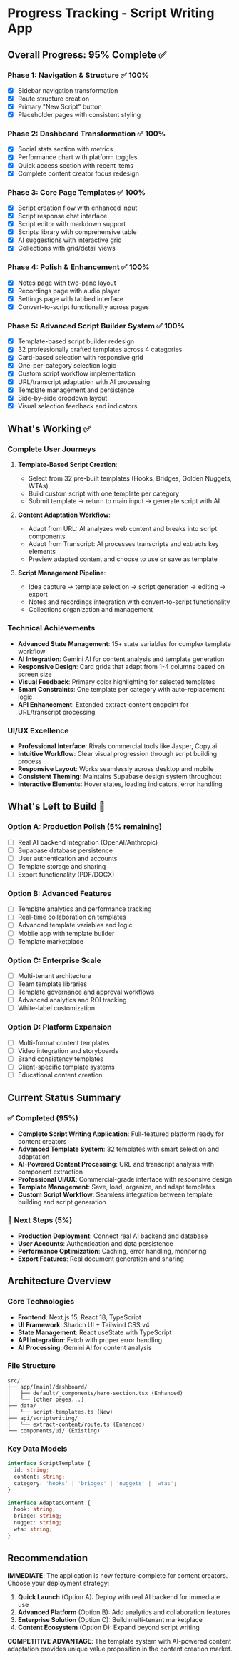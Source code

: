 # Progress Tracking - Script Writing App

## Overall Progress: 95% Complete ✅

### Phase 1: Navigation & Structure ✅ 100%
- [x] Sidebar navigation transformation 
- [x] Route structure creation
- [x] Primary "New Script" button
- [x] Placeholder pages with consistent styling

### Phase 2: Dashboard Transformation ✅ 100%
- [x] Social stats section with metrics
- [x] Performance chart with platform toggles
- [x] Quick access section with recent items
- [x] Complete content creator focus redesign

### Phase 3: Core Page Templates ✅ 100%
- [x] Script creation flow with enhanced input
- [x] Script response chat interface
- [x] Script editor with markdown support
- [x] Scripts library with comprehensive table
- [x] AI suggestions with interactive grid
- [x] Collections with grid/detail views

### Phase 4: Polish & Enhancement ✅ 100%
- [x] Notes page with two-pane layout
- [x] Recordings page with audio player
- [x] Settings page with tabbed interface
- [x] Convert-to-script functionality across pages

### Phase 5: Advanced Script Builder System ✅ 100%
- [x] Template-based script builder redesign
- [x] 32 professionally crafted templates across 4 categories
- [x] Card-based selection with responsive grid
- [x] One-per-category selection logic
- [x] Custom script workflow implementation
- [x] URL/transcript adaptation with AI processing
- [x] Template management and persistence
- [x] Side-by-side dropdown layout
- [x] Visual selection feedback and indicators

## What's Working ✅

### Complete User Journeys
1. **Template-Based Script Creation**:
   - Select from 32 pre-built templates (Hooks, Bridges, Golden Nuggets, WTAs)
   - Build custom script with one template per category
   - Submit template → return to main input → generate script with AI

2. **Content Adaptation Workflow**:
   - Adapt from URL: AI analyzes web content and breaks into script components
   - Adapt from Transcript: AI processes transcripts and extracts key elements
   - Preview adapted content and choose to use or save as template

3. **Script Management Pipeline**:
   - Idea capture → template selection → script generation → editing → export
   - Notes and recordings integration with convert-to-script functionality
   - Collections organization and management

### Technical Achievements
- **Advanced State Management**: 15+ state variables for complex template workflow
- **AI Integration**: Gemini AI for content analysis and template generation
- **Responsive Design**: Card grids that adapt from 1-4 columns based on screen size
- **Visual Feedback**: Primary color highlighting for selected templates
- **Smart Constraints**: One template per category with auto-replacement logic
- **API Enhancement**: Extended extract-content endpoint for URL/transcript processing

### UI/UX Excellence
- **Professional Interface**: Rivals commercial tools like Jasper, Copy.ai
- **Intuitive Workflow**: Clear visual progression through script building process
- **Responsive Layout**: Works seamlessly across desktop and mobile
- **Consistent Theming**: Maintains Supabase design system throughout
- **Interactive Elements**: Hover states, loading indicators, error handling

## What's Left to Build 🚧

### Option A: Production Polish (5% remaining)
- [ ] Real AI backend integration (OpenAI/Anthropic)
- [ ] Supabase database persistence
- [ ] User authentication and accounts
- [ ] Template storage and sharing
- [ ] Export functionality (PDF/DOCX)

### Option B: Advanced Features
- [ ] Template analytics and performance tracking
- [ ] Real-time collaboration on templates
- [ ] Advanced template variables and logic
- [ ] Mobile app with template builder
- [ ] Template marketplace

### Option C: Enterprise Scale
- [ ] Multi-tenant architecture
- [ ] Team template libraries
- [ ] Template governance and approval workflows
- [ ] Advanced analytics and ROI tracking
- [ ] White-label customization

### Option D: Platform Expansion
- [ ] Multi-format content templates
- [ ] Video integration and storyboards
- [ ] Brand consistency templates
- [ ] Client-specific template systems
- [ ] Educational content creation

## Current Status Summary

### ✅ Completed (95%)
- **Complete Script Writing Application**: Full-featured platform ready for content creators
- **Advanced Template System**: 32 templates with smart selection and adaptation
- **AI-Powered Content Processing**: URL and transcript analysis with component extraction
- **Professional UI/UX**: Commercial-grade interface with responsive design
- **Template Management**: Save, load, organize, and adapt templates
- **Custom Script Workflow**: Seamless integration between template building and script generation

### 🚧 Next Steps (5%)
- **Production Deployment**: Connect real AI backend and database
- **User Accounts**: Authentication and data persistence
- **Performance Optimization**: Caching, error handling, monitoring
- **Export Features**: Real document generation and sharing

## Architecture Overview

### Core Technologies
- **Frontend**: Next.js 15, React 18, TypeScript
- **UI Framework**: Shadcn UI + Tailwind CSS v4
- **State Management**: React useState with TypeScript
- **API Integration**: Fetch with proper error handling
- **AI Processing**: Gemini AI for content analysis

### File Structure
```
src/
├── app/(main)/dashboard/
│   ├── default/_components/hero-section.tsx (Enhanced)
│   └── [other pages...]
├── data/
│   └── script-templates.ts (New)
├── api/scriptwriting/
│   └── extract-content/route.ts (Enhanced)
└── components/ui/ (Existing)
```

### Key Data Models
```typescript
interface ScriptTemplate {
  id: string;
  content: string;
  category: 'hooks' | 'bridges' | 'nuggets' | 'wtas';
}

interface AdaptedContent {
  hook: string;
  bridge: string;
  nugget: string;
  wta: string;
}
```

## Recommendation

**IMMEDIATE**: The application is now feature-complete for content creators. Choose your deployment strategy:

1. **Quick Launch** (Option A): Deploy with real AI backend for immediate use
2. **Advanced Platform** (Option B): Add analytics and collaboration features
3. **Enterprise Solution** (Option C): Build multi-tenant marketplace
4. **Content Ecosystem** (Option D): Expand beyond script writing

**COMPETITIVE ADVANTAGE**: The template system with AI-powered content adaptation provides unique value proposition in the content creation market.